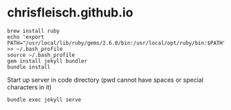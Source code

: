# chrisfleisch.github.io

```
brew install ruby
echo 'export PATH="/usr/local/lib/ruby/gems/2.6.0/bin:/usr/local/opt/ruby/bin:$PATH"' >> ~/.bash_profile
source ~/.bash_profile
gem install jekyll bundler
bundle install
```

Start up server in code directory (pwd cannot have spaces or special characters in it)
```
bundle exec jekyll serve
```
